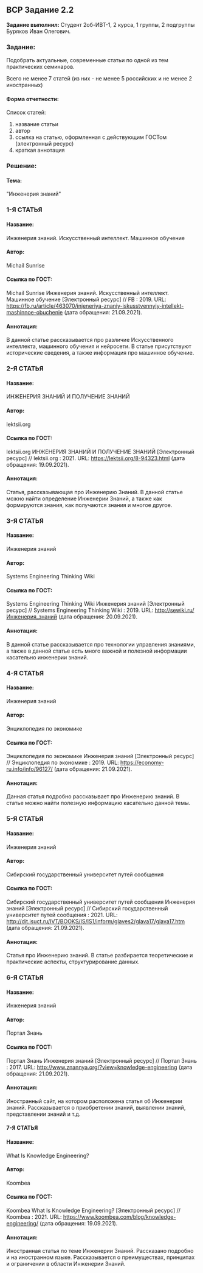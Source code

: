 ## ВСР Задание 2.2

**Задание выполнил:** Студент 2об-ИВТ-1, 2 курса, 1 группы, 2 подгруппы Буряков Иван Олегович.

### Задание: 
Подобрать актуальные, современные статьи по одной из тем практических семинаров. 

Всего не менее 7 статей (из них - не менее 5 российских и не менее 2 иностранных)

#### Форма отчетности:

Список статей:

1. название статьи
2. автор
3. ссылка на статью, оформленная с действующим ГОСТом (электронный ресурс)
4. краткая аннотация

### Решение:

#### Тема: 

"Инженерия знаний"

### 1-Я СТАТЬЯ
#### Название:  
Инженерия знаний. Искусственный интеллект. Машинное обучение
#### Автор: 
Michail Sunrise 
#### Ссылка по ГОСТ:  
Michail Sunrise Инженерия знаний. Искусственный интеллект. Машинное обучение [Электронный ресурс] // FB : 2019. URL: https://fb.ru/article/463070/injeneriya-znaniy-iskusstvennyiy-intellekt-mashinnoe-obuchenie (дата обращения: 21.09.2021).
#### Аннотация:
В данной статье рассказывается про различие Искусственного интеллекта, машинного обучения и нейросети. В статье присутствуют исторические сведения, а также информация про машинное обучение.

### 2-Я СТАТЬЯ
#### Название:  
ИНЖЕНЕРИЯ ЗНАНИЙ И ПОЛУЧЕНИЕ ЗНАНИЙ
#### Автор: 
lektsii.org
#### Ссылка по ГОСТ:  
lektsii.org ИНЖЕНЕРИЯ ЗНАНИЙ И ПОЛУЧЕНИЕ ЗНАНИЙ [Электронный ресурс] // lektsii.org : 2021. URL: https://lektsii.org/8-94323.html (дата обращения: 19.09.2021).
#### Аннотация: 
Статья, рассказывающая про Инженерию Знаний. В данной статье можно найти определение Инженерии Знаний, а также как формируются знания, как получаются знания и многое другое.

### 3-Я СТАТЬЯ
#### Название:  
Инженерия знаний
#### Автор: 
Systems Engineering Thinking Wiki
#### Ссылка по ГОСТ:  
Systems Engineering Thinking Wiki Инженерия знаний [Электронный ресурс] // Systems Engineering Thinking Wiki : 2019. URL: http://sewiki.ru/Инженерия_знаний (дата обращения: 20.09.2021).
#### Аннотация: 
В данной статье рассказывается про технологии управления знаниями, а также в данной статье есть много важной и полезной информации касательно инженерии знаний.
 
### 4-Я СТАТЬЯ
#### Название:  
Инженерия знаний
#### Автор: 
Энциклопедия по экономике
#### Ссылка по ГОСТ:  
Энциклопедия по экономике Инженерия знаний [Электронный ресурс] // Энциклопедия по экономике : 2019. URL: https://economy-ru.info/info/96127/ (дата обращения: 21.09.2021).
#### Аннотация: 
Данная статья подробно рассказывает про Инженерию знаний. В статье можно найти полезную информацию касательно данной темы.

### 5-Я СТАТЬЯ
#### Название:  
Инженерия знаний
#### Автор: 
Сибирский государственный университет путей сообщения
#### Ссылка по ГОСТ:  
Сибирский государственный университет путей сообщения Инженерия знаний [Электронный ресурс] // Сибирский государственный университет путей сообщения : 2021. URL: http://dit.isuct.ru/IVT/BOOKS/IS/IS1/inform/glaves2/glava17/glava17.htm (дата обращения: 21.09.2021).
#### Аннотация: 
Статья про Инженерию знаний. В статье разбирается теоретические и практические аспекты, структурирование данных.

### 6-Я СТАТЬЯ
#### Название:  
Инженерия знаний
#### Автор: 
Портал Знань
#### Ссылка по ГОСТ:  
Портал Знань Инженерия знаний [Электронный ресурс] // Портал Знань : 2017. URL: http://www.znannya.org/?view=knowledge-engineering (дата обращения: 21.09.2021).
#### Аннотация: 
Иностранный сайт, на котором расположена статья об Инженерии знаний. Рассказывается о приобретении знаний, выявлении знаний, представлении знаний и т.д.

#### 7-Я СТАТЬЯ
#### Название:  
What Is Knowledge Engineering?
#### Автор: 
Koombea
#### Ссылка по ГОСТ:  
Koombea What Is Knowledge Engineering? [Электронный ресурс] // Koombea : 2021. URL: https://www.koombea.com/blog/knowledge-engineering/ (дата обращения: 19.09.2021).
#### Аннотация:
Иностранная статья по теме Инженерии Знаний. Рассказано подробно и на иностранном языке. Рассказывается о преимуществах, принципах и ограничении в области Инженерии Знаний. 
